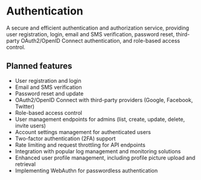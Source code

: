 # Authentication

A secure and efficient authentication and authorization service, providing user registration, login, email and SMS verification, password reset, third-party OAuth2/OpenID Connect authentication, and role-based access control.

## Planned features

-   User registration and login
-   Email and SMS verification
-   Password reset and update
-   OAuth2/OpenID Connect with third-party providers (Google, Facebook, Twitter)
-   Role-based access control
-   User management endpoints for admins (list, create, update, delete, invite users)
-   Account settings management for authenticated users
-   Two-factor authentication (2FA) support
-   Rate limiting and request throttling for API endpoints
-   Integration with popular log management and monitoring solutions
-   Enhanced user profile management, including profile picture upload and retrieval
-   Implementing WebAuthn for passwordless authentication
